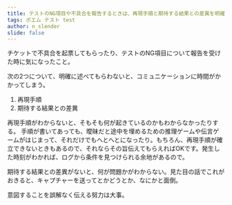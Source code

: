 ```yaml
---
title: テストのNG項目や不具合を報告するときは、再現手順と期待する結果との差異を明確に伝えよう
tags: ポエム テスト test
author: n_slender
slide: false
---
```

チケットで不具合を起票してもらったり、テストのNG項目について報告を受けた時に気になったこと。

次の2つについて、明確に述べてもらわないと、コミュニケーションに時間がかかってしまう。

1. 再現手順
2. 期待する結果との差異

再現手順がわからないと、そもそも何が起きているのかもわからなかったりする。
手順が書いてあっても、曖昧だと途中を埋めるための推理ゲームや伝言ゲームがはじまって、それだけでもへとへとになったり。もちろん、再現手順が確立できないときもあるので、それならその旨伝えてもらえればOKです。発生した時刻がわかれば、ログから条件を見つけられる余地があるので。

期待する結果との差異がないと、何が問題かがわからない。見た目の話でこれがおきると、キャプチャーを送ってとかどうとか、なにかと面倒。

意図することを誤解なく伝える努力は大事。


